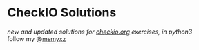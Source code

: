 # CheckIO Solutions  
*new and updated solutions for [checkio.org][1] exercises, in python3*  
follow my @[msmyxz][2]


[1]: https://py.checkio.org
[2]: https://py.checkio.org/user/msmyxz/
